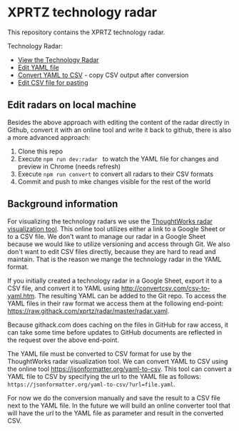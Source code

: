 # XPRTZ technology radar

This repository contains the XPRTZ technology radar.

Technology Radar:
- [View the Technology Radar](https://radar.thoughtworks.com/?sheetId=https%3A%2F%2Fraw.githack.com%2Fxprtz%2Fradar%2Fmaster%2Fradar.csv)
- [Edit YAML file](https://github.com/xprtz/radar/edit/master/radar.yaml)
- [Convert YAML to CSV](https://jsonformatter.org/yaml-to-csv/?url=https://raw.githack.com/xprtz/radar/master/radar.yaml) - copy CSV output after conversion
- [Edit CSV file for pasting](https://github.com/xprtz/radar/edit/master/radar.csv)

## Edit radars on local machine

Besides the above approach with editing the content of the radar directly in Github, convert it with an online 
tool and write it back to github, there is also a more advanced approach:

1. Clone this repo
2. Execute ```npm run dev:radar ``` to watch the YAML file for changes and preview in Chrome (needs refresh)
3. Execute ```npm run convert``` to convert all radars to their CSV formats
4. Commit and push to mke changes visible for the rest of the world

## Background information

For visualizing the technology radars we use the [ThoughtWorks radar visualization tool](https://www.thoughtworks.com/radar/how-to-byor).
This online tool utilizes either a link to a Google Sheet or to a CSV file. We don't want to manage our radar in a Google Sheet because we would like to utilize versioning and access through Git. We also don't want to edit CSV files directly, because they are hard to read and maintain. That is the reason we mange the technology radar in the YAML format.

If you initially created a technology radar in a Google Sheet, export it to a CSV file, and convert it to YAML using http://convertcsv.com/csv-to-yaml.htm. The resulting YAML can be added to the Git repo. To access the YAML files in their raw format we access them at the following end-point: https://raw.githack.com/xprtz/radar/master/radar.yaml.

Because githack.com does caching on the files in GitHub for raw access, it can take some time before updates to GitHub documents are reflected in the request over the above end-point.

The YAML file must be converted to CSV format for use by the ThoughtWorks radar visualization tool. We can convert YAML to CSV using the online tool https://jsonformatter.org/yaml-to-csv. This tool can convert a YAML file to CSV by specifying the url to the YAML file as follows: ```https://jsonformatter.org/yaml-to-csv/?url=file.yaml```.

For now we do the conversion manually and save the result to a CSV file next to the YAML file. In the future we will build an online converter tool that will have the url to the YAML file as parameter and result in the converted CSV.
